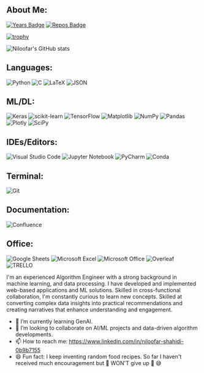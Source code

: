 ## About Me:

[![Years Badge](https://badges.pufler.dev/years/Niloofar-Sh)](https://badges.pufler.dev)
[![Repos Badge](https://badges.pufler.dev/repos/Niloofar-Sh)](https://badges.pufler.dev)



[![trophy](https://github-profile-trophy.vercel.app/?username=Niloofar-Sh)](https://github.com/ryo-ma/github-profile-trophy)

![Niloofar's GitHub stats](https://github-readme-stats.vercel.app/api?username=Niloofar-Sh&hide=contribs&theme=radical)

## Languages:

![Python](https://img.shields.io/badge/Python-FFD43B?style=for-the-badge&logo=python&logoColor=blue)
![C](https://img.shields.io/badge/c-%2300599C.svg?style=for-the-badge&logo=c&logoColor=white)
![LaTeX](https://img.shields.io/badge/latex-%23008080.svg?style=for-the-badge&logo=latex&logoColor=white)
![JSON](https://img.shields.io/badge/json-5E5C5C?style=for-the-badge&logo=json&logoColor=white)

## ML/DL:

![Keras](https://img.shields.io/badge/Keras-%23D00000.svg?style=for-the-badge&logo=Keras&logoColor=white)
![scikit-learn](https://img.shields.io/badge/scikit--learn-%23F7931E.svg?style=for-the-badge&logo=scikit-learn&logoColor=white)
![TensorFlow](https://img.shields.io/badge/TensorFlow-%23FF6F00.svg?style=for-the-badge&logo=TensorFlow&logoColor=white)
![Matplotlib](https://img.shields.io/badge/Matplotlib-%23ffffff.svg?style=for-the-badge&logo=Matplotlib&logoColor=black)
![NumPy](https://img.shields.io/badge/numpy-%23013243.svg?style=for-the-badge&logo=numpy&logoColor=white)
![Pandas](https://img.shields.io/badge/pandas-%23150458.svg?style=for-the-badge&logo=pandas&logoColor=white)
![Plotly](https://img.shields.io/badge/Plotly-%233F4F75.svg?style=for-the-badge&logo=plotly&logoColor=white)
![SciPy](https://img.shields.io/badge/SciPy-%230C55A5.svg?style=for-the-badge&logo=scipy&logoColor=%white)




## IDEs/Editors:

![Visual Studio Code](https://img.shields.io/badge/Visual%20Studio%20Code-0078d7.svg?style=for-the-badge&logo=visual-studio-code&logoColor=white)
![Jupyter Notebook](https://img.shields.io/badge/Jupyter-F37626.svg?&style=for-the-badge&logo=Jupyter&logoColor=white)
![PyCharm](https://img.shields.io/badge/pycharm-143?style=for-the-badge&logo=pycharm&logoColor=black&color=black&labelColor=green)
![Conda](https://img.shields.io/badge/conda-342B029.svg?&style=for-the-badge&logo=anaconda&logoColor=white)

## Terminal:

![Git](https://img.shields.io/badge/GIT-E44C30?style=for-the-badge&logo=git&logoColor=white)

## Documentation:

![Confluence](https://img.shields.io/badge/confluence-%23172BF4.svg?style=for-the-badge&logo=confluence&logoColor=white)

## Office:
![Google Sheets](https://img.shields.io/badge/Google%20Sheets-34A853?style=for-the-badge&logo=google-sheets&logoColor=white)
![Microsoft Excel](https://img.shields.io/badge/Microsoft_Excel-217346?style=for-the-badge&logo=microsoft-excel&logoColor=white)
![Microsoft Office](https://img.shields.io/badge/Microsoft_Office-D83B01?style=for-the-badge&logo=microsoft-office&logoColor=white)
![Overleaf](https://img.shields.io/badge/Overleaf-47A141?style=for-the-badge&logo=Overleaf&logoColor=white)
![TRELLO](https://img.shields.io/badge/Trello-0052CC?style=for-the-badge&logo=trello&logoColor=white)

 
I'm an experienced Algorithm Engineer with a strong background in machine learning, and data processing. I have developed and implemented web-based applications and ML solutions. Skilled in cross-functional collaboration, I'm constantly curious to learn new concepts. Skilled at converting complex data insights into practical recommendations and creating narratives that enhance understanding and engagement. 


- 🌱 I’m currently learning GenAI.
- 👯 I’m looking to collaborate on AI/ML projects and data-driven algorithm developments.
- 📫 How to reach me: https://www.linkedin.com/in/niloofar-shahidi-0b9b7155
- 😄 Fun fact: I keep inventing random food recipes. So far I haven't received much encouragement but :punch: WON'T give up :punch: :sweat_smile:



